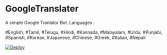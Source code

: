 # GoogleTranslater

A simple Google Tranlator Bot. Languages :

#English, #Tamil, #Telugu, #Hindi, #Kannada, #Malayalam, #Urdu, #Punjabi, #Spanish, #Korean, #Japanese, #Chinese, #Greek, #Italian, #Nepali




 [![Deploy](https://www.herokucdn.com/deploy/button.svg)](https://heroku.com/deploy?template=https://github.com/BXBots/GoogleTranslaterTG)
